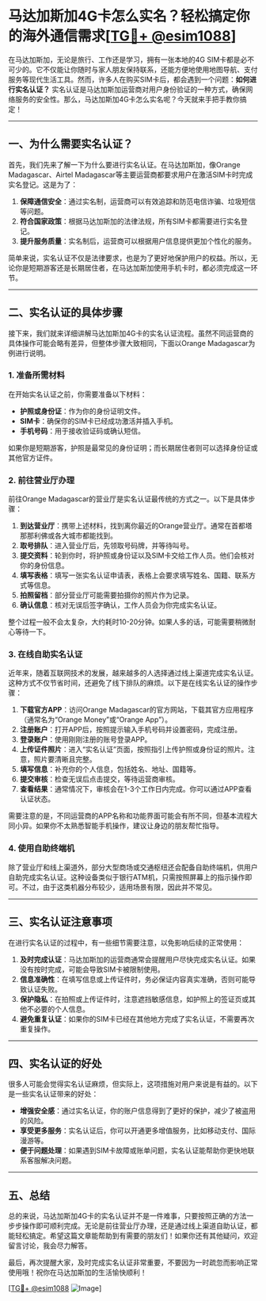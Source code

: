 # 马达加斯加4G卡怎么实名？轻松搞定你的海外通信需求[[TG💪+ @esim1088](https://t.me/s/esim1088)]

在马达加斯加，无论是旅行、工作还是学习，拥有一张本地的4G SIM卡都是必不可少的。它不仅能让你随时与家人朋友保持联系，还能方便地使用地图导航、支付服务等现代生活工具。然而，许多人在购买SIM卡后，都会遇到一个问题：**如何进行实名认证？** 实名认证是马达加斯加运营商对用户身份验证的一种方式，确保网络服务的安全性。那么，马达加斯加4G卡怎么实名呢？今天就来手把手教你搞定！

---

## 一、为什么需要实名认证？

首先，我们先来了解一下为什么要进行实名认证。在马达加斯加，像Orange Madagascar、Airtel Madagascar等主要运营商都要求用户在激活SIM卡时完成实名登记。这是为了：

1. **保障通信安全**：通过实名制，运营商可以有效追踪和防范电信诈骗、垃圾短信等问题。
2. **符合国家政策**：根据马达加斯加的法律法规，所有SIM卡都需要进行实名登记。
3. **提升服务质量**：实名制后，运营商可以根据用户信息提供更加个性化的服务。

简单来说，实名认证不仅是法律要求，也是为了更好地保护用户的权益。所以，无论你是短期游客还是长期居住者，在马达加斯加使用手机卡时，都必须完成这一环节。

---

## 二、实名认证的具体步骤

接下来，我们就来详细讲解马达加斯加4G卡的实名认证流程。虽然不同运营商的具体操作可能会略有差异，但整体步骤大致相同，下面以Orange Madagascar为例进行说明。

### 1. 准备所需材料

在开始实名认证之前，你需要准备以下材料：

- **护照或身份证**：作为你的身份证明文件。
- **SIM卡**：确保你的SIM卡已经成功激活并插入手机。
- **手机号码**：用于接收验证码或确认短信。

如果你是短期游客，护照是最常见的身份证明；而长期居住者则可以选择身份证或其他官方证件。

### 2. 前往营业厅办理

前往Orange Madagascar的营业厅是实名认证最传统的方式之一。以下是具体步骤：

1. **到达营业厅**：携带上述材料，找到离你最近的Orange营业厅。通常在首都塔那那利佛或各大城市都能找到。
2. **取号排队**：进入营业厅后，先领取号码牌，并等待叫号。
3. **提交资料**：轮到你时，将护照或身份证以及SIM卡交给工作人员。他们会核对你的身份信息。
4. **填写表格**：填写一张实名认证申请表，表格上会要求填写姓名、国籍、联系方式等信息。
5. **拍照留档**：部分营业厅可能需要拍摄你的照片作为记录。
6. **确认信息**：核对无误后签字确认，工作人员会为你完成实名认证。

整个过程一般不会太复杂，大约耗时10-20分钟。如果人多的话，可能需要稍微耐心等待一下。

### 3. 在线自助实名认证

近年来，随着互联网技术的发展，越来越多的人选择通过线上渠道完成实名认证。这种方式不仅节省时间，还避免了线下排队的麻烦。以下是在线实名认证的操作步骤：

1. **下载官方APP**：访问Orange Madagascar的官方网站，下载其官方应用程序（通常名为“Orange Money”或“Orange App”）。
2. **注册账户**：打开APP后，按照提示输入手机号码并设置密码，完成注册。
3. **登录账户**：使用刚刚注册的账号登录APP。
4. **上传证件照片**：进入“实名认证”页面，按照指引上传护照或身份证的照片。注意，照片要清晰且完整。
5. **填写信息**：补充你的个人信息，包括姓名、地址、国籍等。
6. **提交审核**：检查无误后点击提交，等待运营商审核。
7. **查看结果**：通常情况下，审核会在1-3个工作日内完成。你可以通过APP查看认证状态。

需要注意的是，不同运营商的APP名称和功能界面可能会有所不同，但基本流程大同小异。如果你不太熟悉智能手机操作，建议让身边的朋友帮忙指导。

### 4. 使用自助终端机

除了营业厅和线上渠道外，部分大型商场或交通枢纽还会配备自助终端机，供用户自助完成实名认证。这种设备类似于银行ATM机，只需按照屏幕上的指示操作即可。不过，由于这类机器分布较少，适用场景有限，因此并不常见。

---

## 三、实名认证注意事项

在进行实名认证的过程中，有一些细节需要注意，以免影响后续的正常使用：

1. **及时完成认证**：马达加斯加的运营商通常会提醒用户尽快完成实名认证。如果没有按时完成，可能会导致SIM卡被限制使用。
2. **信息准确性**：在填写信息或上传证件时，务必保证内容真实准确，否则可能导致认证失败。
3. **保护隐私**：在拍照或上传证件时，注意遮挡敏感信息，如护照上的签证页或其他不必要的个人信息。
4. **避免重复认证**：如果你的SIM卡已经在其他地方完成了实名认证，不需要再次重复操作。

---

## 四、实名认证的好处

很多人可能会觉得实名认证麻烦，但实际上，这项措施对用户来说是有益的。以下是一些实名认证带来的好处：

- **增强安全感**：通过实名认证，你的账户信息得到了更好的保护，减少了被盗用的风险。
- **享受更多服务**：实名认证后，你可以开通更多增值服务，比如移动支付、国际漫游等。
- **便于问题处理**：如果遇到SIM卡故障或账单问题，实名认证能帮助你更快地联系客服解决问题。

---

## 五、总结

总的来说，马达加斯加4G卡的实名认证并不是一件难事，只要按照正确的方法一步步操作即可顺利完成。无论是前往营业厅办理，还是通过线上渠道自助认证，都能轻松搞定。希望这篇文章能帮助到有需要的朋友们！如果你还有其他疑问，欢迎留言讨论，我会尽力解答。

最后，再次提醒大家，及时完成实名认证非常重要，不要因为一时疏忽而影响正常使用哦！祝你在马达加斯加的生活愉快顺利！

[[TG💪+ @esim1088](https://t.me/s/esim1088) ![Image](https://i.postimg.cc/4NQfJmqS/Snipaste-2025-05-13-00-14-12.png)]